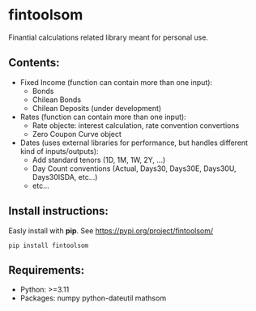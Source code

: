 # fintoolsom

Finantial calculations related library meant for personal use.

## Contents:
- Fixed Income (function can contain more than one input): 
  - Bonds
  - Chilean Bonds
  - Chilean Deposits (under development)
- Rates (function can contain more than one input):
  - Rate objecte: interest calculation, rate convention convertions
  - Zero Coupon Curve object
- Dates (uses external libraries for performance, but handles different kind of inputs/outputs):
  - Add standard tenors (1D, 1M, 1W, 2Y, ...)
  - Day Count conventions (Actual, Days30, Days30E, Days30U, Days30ISDA, etc...)
  - etc...

## Install instructions:
Easly install with **pip**. See https://pypi.org/project/fintoolsom/

`pip install fintoolsom`

## Requirements:
- Python: >=3.11
- Packages: numpy python-dateutil mathsom
